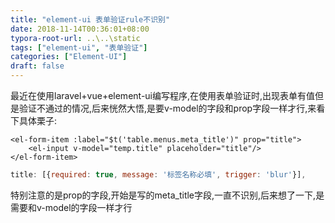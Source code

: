 ```yaml
---
title: "element-ui 表单验证rule不识别"
date: 2018-11-14T00:36:01+08:00
typora-root-url: ..\..\static
tags: ["element-ui", "表单验证"]
categories: ["Element-UI"]
draft: false
---
```


 最近在使用laravel+vue+element-ui编写程序,在使用表单验证时,出现表单有值但是验证不通过的情况,后来恍然大悟,是要v-model的字段和prop字段一样才行,来看下具体栗子:

```vue
<el-form-item :label="$t('table.menus.meta_title')" prop="title">
    <el-input v-model="temp.title" placeholder="title"/>
</el-form-item>
```

```js
title: [{required: true, message: '标签名称必填', trigger: 'blur'}],
```

特别注意的是prop的字段,开始是写的meta_title字段,一直不识别,后来想了一下,是需要和v-model的字段一样才行